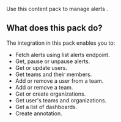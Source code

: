 Use this content pack to manage alerts .

## What does this pack do?
The integration in this pack enables you to:
- Fetch alerts using list alerts endpoint.
- Get, pause or unpause alerts.
- Get or update users.
- Get teams and their members.
- Add or remove a user from a team.
- Add or remove a team.
- Get or create organizations.
- Get user's teams and organizations.
- Get a list of dashboards.
- Create annotation.